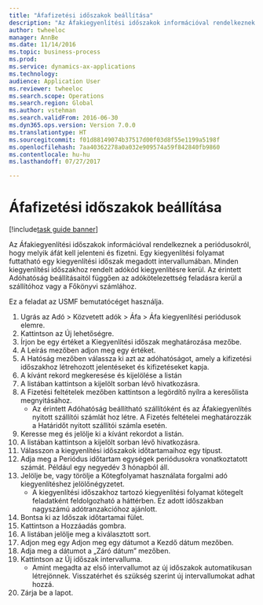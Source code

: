 ```yaml
--- 
title: "Áfafizetési időszakok beállítása"
description: "Az Áfakiegyenlítési időszakok információval rendelkeznek a periódusokról, hogy melyik áfát kell jelenteni és fizetni."
author: twheeloc
manager: AnnBe
ms.date: 11/14/2016
ms.topic: business-process
ms.prod: 
ms.service: dynamics-ax-applications
ms.technology: 
audience: Application User
ms.reviewer: twheeloc
ms.search.scope: Operations
ms.search.region: Global
ms.author: vstehman
ms.search.validFrom: 2016-06-30
ms.dyn365.ops.version: Version 7.0.0
ms.translationtype: HT
ms.sourcegitcommit: f01d88149074b37517d00f03d8f55e1199a5198f
ms.openlocfilehash: 7aa40362278a0a032e909574a59f842840fb9860
ms.contentlocale: hu-hu
ms.lasthandoff: 07/27/2017

---
```

# <a name="set-up-sales-tax-settlement-periods"></a>Áfafizetési időszakok beállítása

[!include[task guide banner](../../includes/task-guide-banner.md)]

Az Áfakiegyenlítési időszakok információval rendelkeznek a periódusokról, hogy melyik áfát kell jelenteni és fizetni. Egy kiegyenlítési folyamat futtatható egy kiegyenlítési időszak megadott intervallumában. Minden kiegyenlítési időszakhoz rendelt adókód kiegyenlítésre kerül. Az érintett Adóhatóság beállításaitól függően az adókötelezettség feladásra kerül a szállítóhoz vagy a Főkönyvi számlához.



Ez a feladat az USMF bemutatócéget használja.



1. Ugrás az Adó > Közvetett adók > Áfa > Áfa kiegyenlítési periódusok elemre.
2. Kattintson az Új lehetőségre.
3. Írjon be egy értéket a Kiegyenlítési időszak meghatározása mezőbe.
4. A Leírás mezőben adjon meg egy értéket.
5. A Hatóság mezőben válassza ki azt az adóhatóságot, amely a kifizetési időszakhoz létrehozott jelentéseket és kifizetéseket kapja.
6. A kívánt rekord megkeresése és kijelölése a listán
7. A listában kattintson a kijelölt sorban lévő hivatkozásra.
8. A Fizetési feltételek mezőben kattintson a legördítő nyílra a keresőlista megnyitásához.
    * Az érintett Adóhatóság beállítható szállítóként és az Áfakiegyenlítés nyitott szállítói számlát hoz létre. A Fizetés feltételei meghatározzák a Határidőt nyitott szállítói számla esetén.  
9. Keresse meg és jelölje ki a kívánt rekordot a listán.
10. A listában kattintson a kijelölt sorban lévő hivatkozásra.
11. Válasszon a kiegyenlítési időszakok időtartamaihoz egy típust.
12. Adja meg a Periódus időtartam egységek periódusokra vonatkoztatott számát. Például egy negyedév 3 hónapból áll.
13. Jelölje be, vagy törölje a Kötegfolyamat használata forgalmi adó kiegyenlítéshez jelölőnégyzetet.
    * A kiegyenlítési időszakhoz tartozó kiegyenlítési folyamat kötegelt feladatként feldolgozható a háttérben. Ez adott időszakban nagyszámú adótranzakcióhoz ajánlott.  
14. Bontsa ki az Időszak időtartamai fület.
15. Kattintson a Hozzáadás gombra.
16. A listában jelölje meg a kiválasztott sort.
17. Adjon meg egy
Adjon meg egy dátumot a Kezdő dátum mezőben.
18. Adja meg a dátumot a „Záró dátum” mezőben.
19. Kattintson az Új időszak intervalluma.
    * Amint megadta az első intervallumot az új időszakok automatikusan létrejönnek. Visszatérhet és szükség szerint új intervallumokat adhat hozzá.  
20. Zárja be a lapot.


